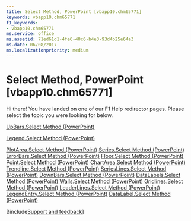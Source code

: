 ```yaml
---
title: Select Method, PowerPoint [vbapp10.chm65771]
keywords: vbapp10.chm65771
f1_keywords:
- vbapp10.chm65771
ms.service: office
ms.assetid: 71ed61d1-4fe6-40c6-b4e3-93d4b25e64a3
ms.date: 06/08/2017
ms.localizationpriority: medium
---
```



# Select Method, PowerPoint [vbapp10.chm65771]

Hi there! You have landed on one of our F1 Help redirector pages. Please select the topic you were looking for below.

[UpBars.Select Method (PowerPoint)](https://msdn.microsoft.com/library/56e285f9-4753-d9dc-3be3-32538a574ecc%28Office.15%29.aspx)

[Legend.Select Method (PowerPoint)](https://msdn.microsoft.com/library/75f1b399-1e8b-b15f-0e81-4501316d38c1%28Office.15%29.aspx)

[PlotArea.Select Method (PowerPoint)](https://msdn.microsoft.com/library/e723e99f-5e86-b33f-a340-50c75971f956%28Office.15%29.aspx)
[Series.Select Method (PowerPoint)](https://msdn.microsoft.com/library/13b8b940-c05c-bcaa-8cba-5a63e2445d51%28Office.15%29.aspx)
[ErrorBars.Select Method (PowerPoint)](https://msdn.microsoft.com/library/846287e5-0f2a-3cb1-1272-6afb5cebb0c5%28Office.15%29.aspx)
[Floor.Select Method (PowerPoint)](https://msdn.microsoft.com/library/1300294f-a5d7-5a43-ea55-755e844f8436%28Office.15%29.aspx)
[Point.Select Method (PowerPoint)](https://msdn.microsoft.com/library/824bd71d-6397-d9cd-d9b4-760e711f8859%28Office.15%29.aspx)
[ChartArea.Select Method (PowerPoint)](https://msdn.microsoft.com/library/6bb2d068-3a9e-f8d9-41e5-882a2b72b218%28Office.15%29.aspx)
[Trendline.Select Method (PowerPoint)](https://msdn.microsoft.com/library/53aa9b45-acf4-9d12-422a-8b5418434f55%28Office.15%29.aspx)
[SeriesLines.Select Method (PowerPoint)](https://msdn.microsoft.com/library/c84d09ca-891a-9863-b1f5-acb49e024937%28Office.15%29.aspx)
[DownBars.Select Method (PowerPoint)](https://msdn.microsoft.com/library/b63ca383-9ef3-b05f-2a62-aef1d3c89ae1%28Office.15%29.aspx)
[DataLabels.Select Method (PowerPoint)](https://msdn.microsoft.com/library/4df520ad-a91b-faea-9899-b55354fcd49d%28Office.15%29.aspx)
[Walls.Select Method (PowerPoint)](https://msdn.microsoft.com/library/795eb1c8-54a9-2f53-d1d5-db257c20b7f3%28Office.15%29.aspx)
[Gridlines.Select Method (PowerPoint)](https://msdn.microsoft.com/library/67de6907-1ebc-4897-8106-dc297a273288%28Office.15%29.aspx)
[LeaderLines.Select Method (PowerPoint)](https://msdn.microsoft.com/library/a146a575-89ef-28c6-4f0e-ede101835573%28Office.15%29.aspx)
[LegendEntry.Select Method (PowerPoint)](https://msdn.microsoft.com/library/86b3cbf7-d491-1e43-0ae6-f6527109653d%28Office.15%29.aspx)
[DataLabel.Select Method (PowerPoint)](https://msdn.microsoft.com/library/10a8d96c-8646-c65c-76aa-fc80a963c544%28Office.15%29.aspx)

[!include[Support and feedback](~/includes/feedback-boilerplate.md)]